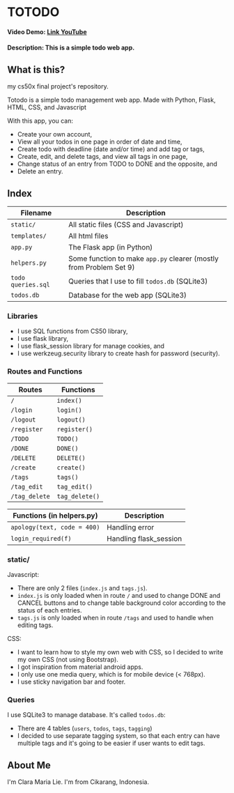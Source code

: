 # TOTODO
#### Video Demo:  [Link YouTube](https://youtu.be/YCW_RL88TbQ)
#### Description: This is a simple todo web app.

## What is this?

my cs50x final project's repository.

Totodo is a simple todo management web app. Made with Python, Flask, HTML, CSS, and Javascript

With this app, you can:
- Create your own account,
- View all your todos in one page in order of date and time,
- Create todo with deadline (date and/or time) and add tag or tags,
- Create, edit, and delete tags, and view all tags in one page,
- Change status of an entry from TODO to DONE and the opposite, and
- Delete an entry.

## Index

| Filename | Description |
| - | - |
| `static/` | All static files (CSS and Javascript) |
| `templates/` | All html files |
| `app.py` | The Flask app (in Python) |
| `helpers.py` | Some function to make `app.py` clearer (mostly from Problem Set 9) |
| `todo queries.sql` | Queries that I use to fill `todos.db` (SQLite3) |
| `todos.db` | Database for the web app (SQLite3) |

### Libraries

- I use SQL functions from CS50 library,
- I use flask library,
- I use flask_session library for manage cookies, and
- I use werkzeug.security library to create hash for password (security).

### Routes and Functions

| Routes | Functions |
| - | - |
| `/` | `index()` |
| `/login` | `login()` |
| `/logout` | `logout()` |
| `/register` | `register()` |
| `/TODO` | `TODO()` |
| `/DONE` | `DONE()` |
| `/DELETE` | `DELETE()` |
| `/create` | `create()` |
| `/tags` | `tags()` |
| `/tag_edit` | `tag_edit()` |
| `/tag_delete` | `tag_delete()` |

| Functions (in helpers.py) | Description |
| - | - |
| `apology(text, code = 400)` | Handling error |
| `login_required(f)` | Handling flask_session |

### static/

Javascript:
- There are only 2 files (`index.js` and `tags.js`).
- `index.js` is only loaded when in route `/` and used to change DONE and CANCEL buttons and to change table background color according to the status of each entries.
- `tags.js` is only loaded when in route `/tags` and used to handle when editing tags.

CSS:
- I want to learn how to style my own web with CSS, so I decided to write my own CSS (not using Bootstrap).
- I got inspiration from material android apps.
- I only use one media query, which is for mobile device (< 768px).
- I use sticky navigation bar and footer.

### Queries

I use SQLite3 to manage database. It's called `todos.db`:
- There are 4 tables (`users`, `todos`, `tags`, `tagging`)
- I decided to use separate tagging system, so that each entry can have multiple tags and it's going to be easier if user wants to edit tags.

## About Me

I'm Clara Maria Lie. I'm from Cikarang, Indonesia.
